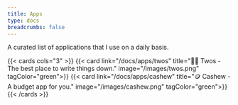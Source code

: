 ```yaml
---
title: Apps
type: docs
breadcrumbs: false
---
```


A curated list of applications that I use on a daily basis.

{{< cards cols="3" >}}
{{< card link="/docs/apps/twos" title="✌🏽 Twos - The best place to write things down." image="/images/twos.png" tagColor="green">}}
{{< card link="/docs/apps/cashew" title="🪙 Cashew - A budget app for you." image="/images/cashew.png" tagColor="green">}}
{{< /cards >}}
